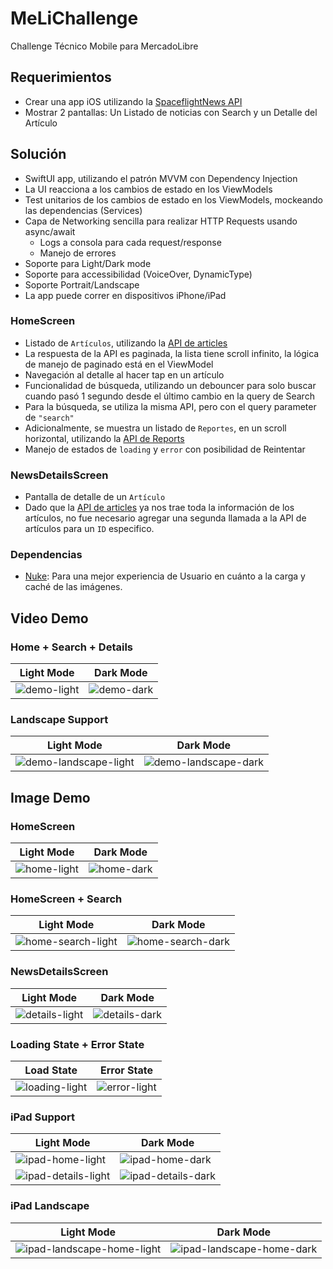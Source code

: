 # MeLiChallenge

Challenge Técnico Mobile para MercadoLibre

## Requerimientos

- Crear una app iOS utilizando la [SpaceflightNews API](https://api.spaceflightnewsapi.net/v4/docs/)
- Mostrar 2 pantallas: Un Listado de noticias con Search y un Detalle del Artículo

## Solución

- SwiftUI app, utilizando el patrón MVVM con Dependency Injection
- La UI reacciona a los cambios de estado en los ViewModels
- Test unitarios de los cambios de estado en los ViewModels, mockeando las dependencias (Services)
- Capa de Networking sencilla para realizar HTTP Requests usando async/await
  - Logs a consola para cada request/response
  - Manejo de errores
- Soporte para Light/Dark mode
- Soporte para accessibilidad (VoiceOver, DynamicType)
- Soporte Portrait/Landscape
- La app puede correr en dispositivos iPhone/iPad

### HomeScreen

- Listado de `Artículos`, utilizando la [API de articles](https://api.spaceflightnewsapi.net/v4/articles/)
- La respuesta de la API es paginada, la lista tiene scroll infinito, la lógica de manejo de paginado está en el ViewModel
- Navegación al detalle al hacer tap en un artículo
- Funcionalidad de búsqueda, utilizando un debouncer para solo buscar cuando pasó 1 segundo desde el último cambio en la query de Search
- Para la búsqueda, se utiliza la misma API, pero con el query parameter de `"search"`
- Adicionalmente, se muestra un listado de `Reportes`, en un scroll horizontal, utilizando la [API de Reports](https://api.spaceflightnewsapi.net/v4/reports/)
- Manejo de estados de `loading` y `error` con posibilidad de Reintentar

### NewsDetailsScreen

- Pantalla de detalle de un `Artículo`
- Dado que la [API de articles](https://api.spaceflightnewsapi.net/v4/articles/) ya nos trae toda la información de los artículos, no fue necesario agregar una segunda llamada a la API de artículos para un `ID` especifico.

### Dependencias

- [Nuke](https://github.com/kean/Nuke.git): Para una mejor experiencia de Usuario en cuánto a la carga y caché de las imágenes.

## Video Demo

### Home + Search + Details

| Light Mode | Dark Mode |
| - | - |
|![demo-light](/images/LMAppVideo.gif)|![demo-dark](/images/DMAppVideo.gif)|

### Landscape Support

| Light Mode | Dark Mode |
| - | - |
|![demo-landscape-light](/images/LMLSVideo.gif)|![demo-landscape-dark](/images/DMLSVideo.gif)|

## Image Demo

### HomeScreen

| Light Mode | Dark Mode |
| - | - |
|![home-light](/images/LMHome.png)|![home-dark](/images/DMHome.png)|

### HomeScreen + Search

| Light Mode | Dark Mode |
| - | - |
|![home-search-light](/images/LMSearch.png)|![home-search-dark](/images/DMSearch.png)|

### NewsDetailsScreen

| Light Mode | Dark Mode |
| - | - |
|![details-light](/images/LMDetails.png)|![details-dark](/images/DMDetails.png)|

### Loading State + Error State

| Load State | Error State |
| - | - |
|![loading-light](/images/LoadingView.png)|![error-light](/images/LMErrorView.png)|

### iPad Support

| Light Mode | Dark Mode |
| - | - |
|![ipad-home-light](/images/LMHomeIpad.png)|![ipad-home-dark](/images/DMHomeIpad.png)|
|![ipad-details-light](/images/LMDetailsIpad.png)|![ipad-details-dark](/images/DMDetailsIpad.png)|

### iPad Landscape

| Light Mode | Dark Mode |
| - | - |
|![ipad-landscape-home-light](/images/LMLSIpad.png)|![ipad-landscape-home-dark](/images/DMLSIpad.png)|
